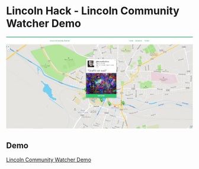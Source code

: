 # Lincoln Hack - Lincoln Community Watcher Demo

![Screenshot](screenshot.png)
## Demo
[Lincoln Community Watcher Demo](https://burnsy.github.io/LincolnHack/)
